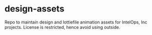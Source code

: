 # design-assets
Repo to maintain design and lottiefile animation assets for IntelOps, Inc projects. License is restricted, hence avoid using outside.
